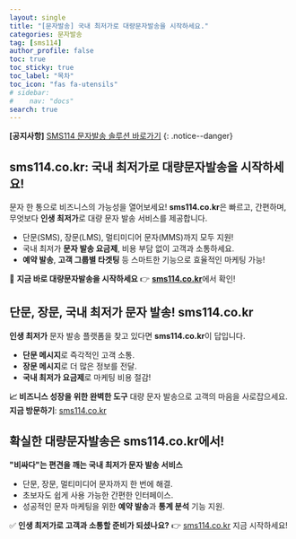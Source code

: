 ```yaml
---
layout: single
title: "[문자발송] 국내 최저가로 대량문자발송을 시작하세요."
categories: 문자발송
tag: [sms114]
author_profile: false
toc: true
toc_sticky: true
toc_label: "목차"
toc_icon: "fas fa-utensils" 
# sidebar:
#    nav: "docs"
search: true
---
```


**[공지사항]** [SMS114 문자발송 솔루션 바로가기](https://www.sms114.co.kr)
{: .notice--danger}

## **sms114.co.kr: 국내 최저가로 대량문자발송을 시작하세요!**

문자 한 통으로 비즈니스의 가능성을 열어보세요!
**sms114.co.kr**은 빠르고, 간편하며, 무엇보다 **인생 최저가**로 대량 문자 발송 서비스를 제공합니다.

- 단문(SMS), 장문(LMS), 멀티미디어 문자(MMS)까지 모두 지원!
- 국내 최저가 **문자 발송 요금제**, 비용 부담 없이 고객과 소통하세요.
- **예약 발송**, **고객 그룹별 타겟팅** 등 스마트한 기능으로 효율적인 마케팅 가능!

💬 **지금 바로 대량문자발송을 시작하세요**
👉 [**sms114.co.kr**](http://sms114.co.kr)에서 확인!

## **단문, 장문, 국내 최저가 문자 발송! sms114.co.kr**

**인생 최저가** 문자 발송 플랫폼을 찾고 있다면 **sms114.co.kr**이 답입니다.

- **단문 메시지**로 즉각적인 고객 소통.
- **장문 메시지**로 더 많은 정보를 전달.
- **국내 최저가 요금제**로 마케팅 비용 절감!

**📈 비즈니스 성장을 위한 완벽한 도구**
대량 문자 발송으로 고객의 마음을 사로잡으세요.
**지금 방문하기**: [sms114.co.kr](http://sms114.co.kr)

## **확실한 대량문자발송은 sms114.co.kr에서!**

**"비싸다"는 편견을 깨는 국내 최저가 문자 발송 서비스**

- 단문, 장문, 멀티미디어 문자까지 한 번에 해결.
- 초보자도 쉽게 사용 가능한 간편한 인터페이스.
- 성공적인 문자 마케팅을 위한 **예약 발송**과 **통계 분석** 기능 지원.

✅ **인생 최저가로 고객과 소통할 준비가 되셨나요?**
👉 [sms114.co.kr](http://sms114.co.kr) 지금 시작하세요!